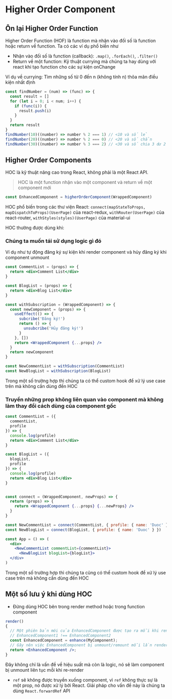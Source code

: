 # Higher Order Component

## Ôn lại Higher Order Function

Higher Order Function (HOF) là function mà nhận vào đối số là function hoặc return về function. Ta
có các ví dụ phổ biến như

- Nhận vào đối số là function (callback): `.map()`, `.forEach()`, `.filter()`
- Return về một function: Kỹ thuật currying mà chúng ta hay dùng với react khi tạo function cho các
  sự kiện onChange

Ví dụ về currying: Tìm những số từ 0 đến n (không tính n) thõa mãn điều kiện nhất định

```js
const findNumber = (num) => (func) => {
  const result = []
  for (let i = 0; i < num; i++) {
    if (func(i)) {
      result.push(i)
    }
  }
  return result
}
findNumber(10)((number) => number % 2 === 1) // <10 và số lẻ
findNumber(20)((number) => number % 2 === 0) // <20 và số chẳn
findNumber(30)((number) => number % 3 === 2) // <30 và số chia 3 dư 2
```

## Higher Order Components

HOC là kỹ thuật nâng cao trong React, không phải là một React API.

> HOC là một function nhận vào một component và return về một component mới

```jsx
const EnhancedComponent = higherOrderComponent(WrappedComponent)
```

HOC phổ biến trong các thư viện React: `connect(mapStateToProps, mapDispatchToProps)(UserPage)` của
react-redux, `withRouter(UserPage)` của react-router, `withStyles(styles)(UserPage)` của material-ui

HOC thường được dùng khi:

### Chúng ta muốn tái sử dụng logic gì đó

Ví dụ như tự động đăng ký sự kiện khi render component và hủy đăng ký khi component unmount

```jsx
const CommentList = (props) => {
  return <div>Comment List</div>
}

const BlogList = (props) => {
  return <div>Blog List</div>
}

const withSubscription = (WrappedComponent) => {
  const newComponent = (props) => {
    useEffect(() => {
      subcribe('Đăng ký!')
      return () => {
        unsubcribe('Hủy đăng ký!')
      }
    }, [])
    return <WrappedComponent {...props} />
  }
  return newComponent
}

const NewCommentList = withSubscription(CommentList)
const NewBlogList = withSubscription(BlogList)
```

Trong một số trường hợp thì chúng ta có thể custom hook để xử lý use case trên mà không cần dùng đến
HOC

### Truyền những prop không liên quan vào component mà không làm thay đổi cách dùng của component gốc

```jsx
const CommentList = ({
  commentList,
  profile
}) => {
  console.log(profile)
  return <div>Comment List</div>
}

const BlogList = ({
  blogList,
  profile
}) => {
  console.log(profile)
  return <div>Blog List</div>
}


const connect = (WrappedComponent, newProps) => {
  return (props) => {
    return <WrappedComponent {...props} {...newProps} />
  }
}

const NewCommentList = connect(CommentList, { profile: { name: 'Duoc' } })
const NewBlogList = connect(BlogList, { profile: { name: 'Duoc' } })

const App = () => (
  <div>
    <NewCommentList commentList={commentList}>
      <NewBlogList blogList={blogList}>
  </div>
)
```

Trong một số trường hợp thì chúng ta cũng có thể custom hook để xử lý use case trên mà không cần
dùng đến HOC

## Một số lưu ý khi dùng HOC

- Đừng dùng HOC bên trong render method hoặc trong function component

```jsx
render()
{
  // Một phiên bản mới của EnhancedComponent được tạo ra mỗi khi render
  // EnhancedComponent1 !== EnhancedComponent2
  const EnhancedComponent = enhance(MyComponent);
  // Gây nên việc EnhancedComponent bị unmount/remount mỗi lần render!
  return <EnhancedComponent />;
}
```

Đây không chỉ là vấn đề về hiệu suất mà còn là logic, nó sẽ làm component bị unmount liên tục mỗi
khi re-render

- `ref` sẽ không được truyền xuống component, vì `ref` không thực sự là một prop, nó được xử lý bởi
  React. Giải pháp cho vấn đề này là chúng ta dùng `React.forwardRef` API